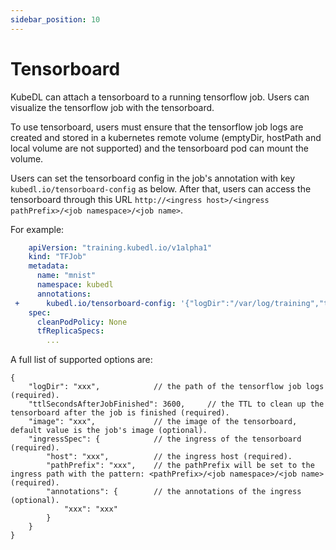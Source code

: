 ```yaml
---
sidebar_position: 10
---
```


# Tensorboard

KubeDL can attach a tensorboard to a running tensorflow job.
Users can visualize the tensorflow job with the tensorboard.

To use tensorboard, users must ensure that the tensorflow job logs are created and stored in a kubernetes remote volume (emptyDir, hostPath and local volume are not supported) and the tensorboard pod can mount the volume.

Users can set the tensorboard config in the job's annotation with key `kubedl.io/tensorboard-config` as below.
After that, users can access the tensorboard through this URL `http://<ingress host>/<ingress pathPrefix>/<job namespace>/<job name>`.

For example:
```yaml
    apiVersion: "training.kubedl.io/v1alpha1"
    kind: "TFJob"
    metadata:
      name: "mnist"
      namespace: kubedl
      annotations:
 +      kubedl.io/tensorboard-config: '{"logDir":"/var/log/training","ttlSecondsAfterJobFinished":3600,"ingressSpec":{"host":"locahost","pathPrefix":"/tb"}}'
    spec:
      cleanPodPolicy: None
      tfReplicaSpecs:
        ...
```

A full list of supported options are:

```json5
{
    "logDir": "xxx",            // the path of the tensorflow job logs (required).
    "ttlSecondsAfterJobFinished": 3600,     // the TTL to clean up the tensorboard after the job is finished (required).
    "image": "xxx",             // the image of the tensorboard, default value is the job's image (optional).
    "ingressSpec": {            // the ingress of the tensorboard (required).
        "host": "xxx",          // the ingress host (required).
        "pathPrefix": "xxx",    // the pathPrefix will be set to the ingress path with the pattern: <pathPrefix>/<job namespace>/<job name> (required).
        "annotations": {        // the annotations of the ingress (optional).
            "xxx": "xxx"
        }
    }
}
```
